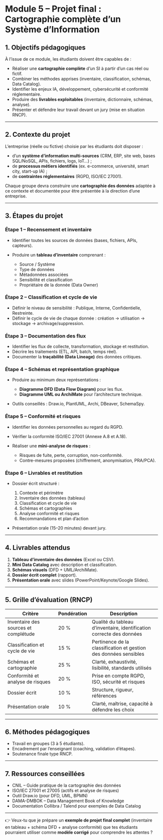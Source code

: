 # Module 5 – Projet final : Cartographie complète d’un Système d’Information

## 1. Objectifs pédagogiques

À l’issue de ce module, les étudiants doivent être capables de :

* Réaliser une **cartographie complète** d’un SI à partir d’un cas réel ou fictif.
* Combiner les méthodes apprises (inventaire, classification, schémas, Data Catalog).
* Identifier les enjeux IA, développement, cybersécurité et conformité réglementaire.
* Produire des **livrables exploitables** (inventaire, dictionnaire, schémas, analyse).
* Présenter et défendre leur travail devant un jury (mise en situation RNCP).

---

## 2. Contexte du projet

L’entreprise (réelle ou fictive) choisie par les étudiants doit disposer :

* d’un **système d’information multi-sources** (CRM, ERP, site web, bases SQL/NoSQL, APIs, fichiers, logs, IoT…) ;
* de **processus métiers identifiés** (ex. e-commerce, université, smart city, start-up IA) ;
* de **contraintes réglementaires** (RGPD, ISO/IEC 27001).

Chaque groupe devra construire une **cartographie des données** adaptée à ce contexte et documentée pour être présentée à la direction d’une entreprise.

---

## 3. Étapes du projet

### Étape 1 – Recensement et inventaire

* Identifier toutes les sources de données (bases, fichiers, APIs, capteurs).
* Produire un **tableau d’inventaire** comprenant :

  * Source / Système
  * Type de données
  * Métadonnées associées
  * Sensibilité et classification
  * Propriétaire de la donnée (Data Owner)

### Étape 2 – Classification et cycle de vie

* Définir le niveau de sensibilité : Publique, Interne, Confidentielle, Restreinte.
* Définir le cycle de vie de chaque donnée : création → utilisation → stockage → archivage/suppression.

### Étape 3 – Documentation des flux

* Identifier les flux de collecte, transformation, stockage et restitution.
* Décrire les traitements (ETL, API, batch, temps réel).
* Documenter la **traçabilité (Data Lineage)** des données critiques.

### Étape 4 – Schémas et représentation graphique

* Produire au minimum deux représentations :

  * **Diagramme DFD (Data Flow Diagram)** pour les flux.
  * **Diagramme UML ou ArchiMate** pour l’architecture technique.
* Outils conseillés : Draw\.io, PlantUML, Archi, DBeaver, SchemaSpy.

### Étape 5 – Conformité et risques

* Identifier les données personnelles au regard du RGPD.
* Vérifier la conformité ISO/IEC 27001 (Annexe A.8 et A.18).
* Réaliser une **mini-analyse de risques** :

  * Risques de fuite, perte, corruption, non-conformité.
  * Contre-mesures proposées (chiffrement, anonymisation, PRA/PCA).

### Étape 6 – Livrables et restitution

* Dossier écrit structuré :

  1. Contexte et périmètre
  2. Inventaire des données (tableau)
  3. Classification et cycle de vie
  4. Schémas et cartographies
  5. Analyse conformité et risques
  6. Recommandations et plan d’action
* Présentation orale (15–20 minutes) devant jury.

---

## 4. Livrables attendus

1. **Tableau d’inventaire des données** (Excel ou CSV).
2. **Mini Data Catalog** avec description et classification.
3. **Schémas visuels** (DFD + UML/ArchiMate).
4. **Dossier écrit complet** (rapport).
5. **Présentation orale** avec slides (PowerPoint/Keynote/Google Slides).

---

## 5. Grille d’évaluation (RNCP)

| Critère                              | Pondération | Description                                                          |
| ------------------------------------ | ----------- | -------------------------------------------------------------------- |
| Inventaire des sources et complétude | 20 %        | Qualité du tableau d’inventaire, identification correcte des données |
| Classification et cycle de vie       | 15 %        | Pertinence de la classification et gestion des données sensibles     |
| Schémas et cartographie              | 25 %        | Clarté, exhaustivité, lisibilité, standards utilisés                 |
| Conformité et analyse de risques     | 20 %        | Prise en compte RGPD, ISO, sécurité et risques                       |
| Dossier écrit                        | 10 %        | Structure, rigueur, références                                       |
| Présentation orale                   | 10 %        | Clarté, maîtrise, capacité à défendre les choix                      |

---

## 6. Méthodes pédagogiques

* Travail en groupes (3 à 5 étudiants).
* Encadrement par l’enseignant (coaching, validation d’étapes).
* Soutenance finale type RNCP.

---

## 7. Ressources conseillées

* CNIL – Guide pratique de la cartographie des données
* ISO/IEC 27001 et 27005 (actifs et analyse de risques)
* Outil Draw\.io (pour DFD, UML, BPMN)
* DAMA-DMBOK – Data Management Book of Knowledge
* Documentation Collibra / Talend pour exemples de Data Catalog

---

👉 Veux-tu que je prépare un **exemple de projet final complet** (inventaire en tableau + schéma DFD + analyse conformité) que tes étudiants pourraient utiliser comme **modèle corrigé** pour comprendre les attentes ?
